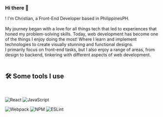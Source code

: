 ### Hi there 👋

! I'm Christian, a Front-End Developer based in PhilippinesPH.
</br>
</br>
My journey began with a love for all things tech that led to experiences that honed my problem-solving skills. Today, web development has become one of the things I enjoy doing the most! Where I learn and implement technologies to create visually stunning and functional designs.
</br>
I primarily focus on front-end tasks, but I also enjoy a range of areas, from design to backend, tinkering with different aspects of web development.
</br>
</br>

<h2> 🛠 Some tools I use </h2>
</br>

![React](https://img.shields.io/badge/react-%2320232a.svg?style=for-the-badge&logo=react&logoColor=%2361DAFB)
![JavaScript](https://img.shields.io/badge/javascript-%23323330.svg?style=for-the-badge&logo=javascript&logoColor=%23F7DF1E)

![Webpack](https://img.shields.io/badge/webpack-%238DD6F9.svg?style=for-the-badge&logo=webpack&logoColor=black)
![NPM](https://img.shields.io/badge/NPM-%23000000.svg?style=for-the-badge&logo=npm&logoColor=white)
![ESLint](https://img.shields.io/badge/ESLint-4B3263?style=for-the-badge&logo=eslint&logoColor=white)


<!--
**ctdc0208/ctdc0208** is a ✨ _special_ ✨ repository because its `README.md` (this file) appears on your GitHub profile.

Here are some ideas to get you started:

- 🔭 I’m currently working on ...
- 🌱 I’m currently learning ...
- 👯 I’m looking to collaborate on ...
- 🤔 I’m looking for help with ...
- 💬 Ask me about ...
- 📫 How to reach me: ...
- 😄 Pronouns: ...
- ⚡ Fun fact: ...
-->
